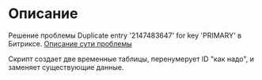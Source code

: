 # Описание

Решение проблемы Duplicate entry '2147483647' for key 'PRIMARY' в Битриксе. [Описание сути проблемы](http://pushorigin.ru/bitrix/2147483647-key-primary)

Скрипт создает две временные таблицы, перенумерует ID "как надо", и заменяет существующие данные.
